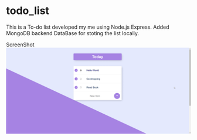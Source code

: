 # todo_list

This is a To-do list developed my me using Node.js Express.
Added MongoDB backend DataBase for stoting the list locally.

ScreenShot
![todo list ScreenShot](https://github.com/TITANsj/todo_list/blob/main/public/2021-07-09%2007_08_47-Hyper.png)
